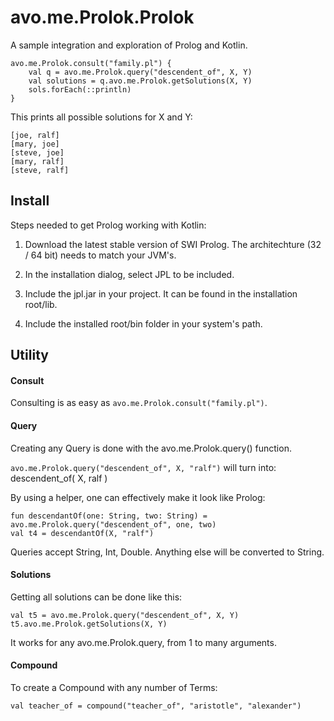 # avo.me.Prolok.Prolok

A sample integration and exploration of Prolog and Kotlin.

```
avo.me.Prolok.consult("family.pl") {
    val q = avo.me.Prolok.query("descendent_of", X, Y)
    val solutions = q.avo.me.Prolok.getSolutions(X, Y)
    sols.forEach(::println)
}
```

This prints all possible solutions for X and Y:
```
[joe, ralf]
[mary, joe]
[steve, joe]
[mary, ralf]
[steve, ralf]
```


## Install

Steps needed to get Prolog working with Kotlin:

1. Download the latest stable version of SWI Prolog. 
The architechture (32 / 64 bit) needs to match your JVM's. 

2. In the installation dialog, select JPL to be included. 

3. Include the jpl.jar in your project. It can be found in the installation root/lib.

4. Include the installed root/bin folder in your system's path.


## Utility

#### Consult
Consulting is as easy as ``avo.me.Prolok.consult("family.pl")``.




#### Query
Creating any Query is done with the avo.me.Prolok.query() function. 

``avo.me.Prolok.query("descendent_of", X, "ralf")`` will turn into: descendent_of( X, ralf )

By using a helper, one can effectively make it look like Prolog:
 
 ```
 fun descendantOf(one: String, two: String) = avo.me.Prolok.query("descendent_of", one, two)
 val t4 = descendantOf(X, "ralf")
 ```
 
Queries accept String, Int, Double. Anything else will be converted to String.

#### Solutions
Getting all solutions can be done like this:

```
val t5 = avo.me.Prolok.query("descendent_of", X, Y)
t5.avo.me.Prolok.getSolutions(X, Y)
```

It works for any avo.me.Prolok.query, from 1 to many arguments. 


#### Compound
To create a Compound with any number of Terms:

``val teacher_of = compound("teacher_of", "aristotle", "alexander")``

